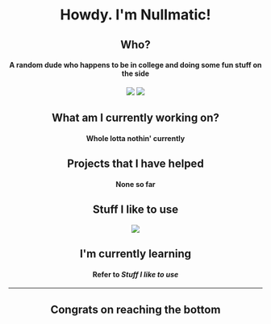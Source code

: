 <h1 align="center">Howdy. I'm Nullmatic!</h1>
<h2 align="center">Who?</h2>
<h4 align="center">A random dude who happens to be in college and doing some fun stuff on the side</h3>

<div align="center">
    <a href="https://mastodon.online/@nullmatic"><img src="https://img.shields.io/badge/my_mastodon-6364FF?style=for-the-badge&logo=mastodon&logoColor=white"></a>
    <a href="https://twitter.com/nullmatic"><img src="https://img.shields.io/badge/my_twitter-1DA1F2?style=for-the-badge&logo=twitter&logoColor=white"></a>
</div>

<h2 align="center">What am I currently working on?</h2>
<h4 align="center">Whole lotta nothin' currently</h4>

<h2 align="center">Projects that I have helped</h2>
<h4 align="center">None so far</h4>

<h2 align="center">Stuff I like to use</h2>

<div align="center">
    <a href="https://skillicons.dev">
        <img src="https://skillicons.dev/icons?i=c,django,nginx,linux,gitlab,git,godot,idea,mongodb,ts">
    </a>
</div>

<h2 align="center">I'm currently learning</h2>
<h4 align="center">Refer to <i>Stuff I like to use</i></h4>

<hr>

<h2 align="center">Congrats on reaching the bottom</h2>

